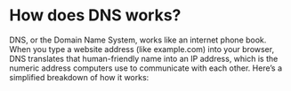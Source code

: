 # How does DNS works?

DNS, or the Domain Name System, works like an internet phone book. When you type a website address (like example.com) into your browser, DNS translates that human-friendly name into an IP address, 
which is the numeric address computers use to communicate with each other. Here’s a simplified breakdown of how it works:
